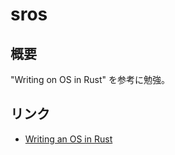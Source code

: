 # sros

## 概要

"Writing on OS in Rust" を参考に勉強。

## リンク

- [Writing an OS in Rust](https://os.phil-opp.com/)
